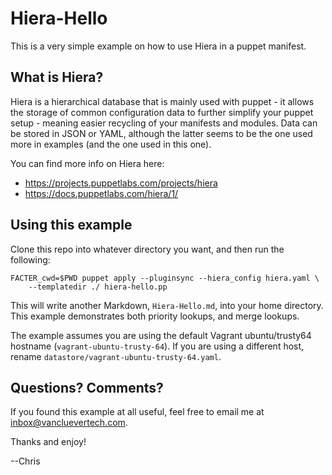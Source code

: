 Hiera-Hello
============

This is a very simple example on how to use Hiera in a puppet manifest.

What is Hiera?
---------------

Hiera is a hierarchical database that is mainly used with puppet - it allows the
storage of common configuration data to further simplify your puppet setup -
meaning easier recycling of your manifests and modules. Data can be stored in 
JSON or YAML, although the latter seems to be the one used more in examples
(and the one used in this one).

You can find more info on Hiera here:
 * https://projects.puppetlabs.com/projects/hiera
 * https://docs.puppetlabs.com/hiera/1/

Using this example
-------------------

Clone this repo into whatever directory you want, and then run the following:

    FACTER_cwd=$PWD puppet apply --pluginsync --hiera_config hiera.yaml \
        --templatedir ./ hiera-hello.pp

This will write another Markdown, `Hiera-Hello.md`, into your home directory.
This example demonstrates both priority lookups, and merge lookups.

The example assumes you are using the default Vagrant ubuntu/trusty64
hostname (`vagrant-ubuntu-trusty-64`). If you are using a different host,
rename `datastore/vagrant-ubuntu-trusty-64.yaml`.

Questions? Comments?
--------------------

If you found this example at all useful, feel free to email me at
inbox@vancluevertech.com.

Thanks and enjoy!

--Chris

